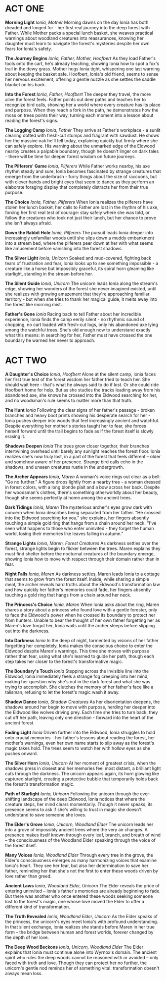 # ACT ONE

**Morning Light**
*Ionia, Mother*
Morning dawns on the day Ionia has both dreaded and longed for - her first real journey into the deep forest with Father. While Mother packs a special lunch basket, she weaves practical warnings about woodland creatures into reassurances, knowing her daughter must learn to navigate the forest's mysteries despite her own fears for Ionia's safety.

**The Journey Begins**
*Ionia, Father, Mother, Hoofbert*
As they load Father's tools onto the cart, he's already teaching, showing Ionia how to spot a fox's trail in the dewy grass. Mother hugs Ionia tight, whispering one last warning about keeping the basket safe. Hoofbert, Ionia's old friend, seems to sense her nervous excitement, offering a gentle nuzzle as she settles the saddle blanket on his back.

**Into the Forest**
*Ionia, Father, Hoofbert*
The deeper they travel, the more alive the forest feels. Father points out deer paths and teaches her to recognize bird calls, showing her a world where every creature has its place and purpose. When they reach a fork in the path, he demonstrates how the moss on trees points their way, turning each moment into a lesson about reading the forest's signs.

**The Logging Camp**
*Ionia, Father*
They arrive at Father's workplace - a sunlit clearing dotted with fresh-cut stumps and fragrant with sawdust. He shows her the massive oak he'll fell today, explaining quickly but firmly where she can safely explore. His warning about the unmarked edge of the Eldwood nearby creates a palpable boundary, though he doesn't linger on dark tales - there will be time for deeper forest wisdom on future journeys.

**The Pilferers' Game**
*Ionia, Pilferers*
While Father works nearby, his axe rhythm steady and sure, Ionia becomes fascinated by strange creatures that emerge from the underbrush - furry things about the size of raccoons, but with clever hands and bright eyes that seem to dance as they perform an elaborate foraging display that completely distracts her from their true purpose.

**The Choice**
*Ionia, Father, Pilferers*
When Ionia realizes the pilferers have stolen her lunch basket, her calls to Father are lost in the rhythm of his axe, forcing her first real test of courage: stay safely where she was told, or follow the creatures who took not just their lunch, but her chance to prove she isn't always afraid.

**Down the Rabbit Hole**
*Ionia, Pilferers*
The pursuit leads Ionia deeper into increasingly unfamiliar woods until she slips down a muddy embankment into a stream bed, where the pilferers peer down at her with what seems like amusement before vanishing into the forest shadows.

**The Silver Light**
*Ionia, Unicorn*
Soaked and mud-covered, fighting back tears of frustration and fear, Ionia looks up to see something impossible - a creature like a horse but impossibly graceful, its spiral horn gleaming like starlight, standing in the stream before her.

**The Silent Guide**
*Ionia, Unicorn*
The unicorn leads Ionia along the stream's edge, showing her wonders of the forest she never imagined existed, until she realizes with growing amazement that they're approaching familiar territory - but when she tries to thank her magical guide, it melts away into the forest like morning mist.

**Father's Gone**
*Ionia*
Racing back to tell Father about her incredible experience, Ionia finds the camp eerily silent - no rhythmic sound of chopping, no cart loaded with fresh-cut logs, only his abandoned axe lying among the watchful trees. She's old enough now to understand exactly what this means: in searching for her, Father must have crossed the one boundary he warned her never to approach.

# ACT TWO

**A Daughter's Choice**
*Ionia, Hoofbert*
Alone at the silent camp, Ionia faces her first true test of the forest wisdom her father tried to teach her. She should wait here - that's what he always said to do if lost. Or she could ride Hoofbert home for help. But as she studies the tracks leading away from his abandoned axe, she knows he crossed into the Eldwood searching for her, and no woodsman's rule seems to matter more than that truth.

**The Hunt**
*Ionia*
Following the clear signs of her father's passage - broken branches and heavy boot prints showing his desperate search for her - Ionia pushes deeper into woods that feel increasingly ancient and watchful. Despite everything her mother's stories taught her to fear, she forces herself forward until the trail begins to fade as if the forest itself is slowly erasing it.

**Shadows Deepen**
*Ionia*
The trees grow closer together, their branches intertwining overhead until barely any sunlight reaches the forest floor. Ionia realizes she's now truly lost, in a part of the forest that feels different – older and somehow aware of her presence. Strange bird calls echo in the shadows, and unseen creatures rustle in the undergrowth.

**The Archer Appears**
*Ionia, Maren*
A woman's voice rings out clear as a bell: "Go no further." A figure drops lightly from a nearby tree - a woman dressed in forest colors, with a long blonde plait and a bow across her back. Despite her woodsman's clothes, there's something otherworldly about her beauty, though she seems perfectly at home among the ancient trees.

**Dark Tidings**
*Ionia, Maren*
The mysterious archer's eyes grow dark with concern when Ionia describes being separated from her father. "He crossed into the Eldwood searching for you," she explains, her fingers absently touching a simple gold ring that hangs from a chain around her neck. "I've seen what happens to those who enter uninvited - they forget the human world, losing their memories like leaves falling in autumn."

**Strange Lights**
*Ionia, Maren, Forest Creatures*
As darkness settles over the forest, strange lights begin to flicker between the trees. Maren explains they must find shelter before the nocturnal creatures of the boundary emerge, showing Ionia how to move with respect through their domain rather than in fear.

**Night Falls**
*Ionia, Maren*
As darkness settles, Maren leads Ionia to a cottage that seems to grow from the forest itself. Inside, while sharing a simple meal, the archer reveals hard truths about the Eldwood's transformation law and how quickly her father's memories could fade, her fingers absently touching a gold ring that hangs from a chain around her neck.

**The Princess's Choice**
*Ionia, Maren*
When Ionia asks about the ring, Maren shares a story about a princess who found love with a gentle forester, only to face the Eldwood's power when he crossed its boundary to protect her from hunters. Unable to bear the thought of her own father forgetting her as Maren's love forgot her, Ionia waits until the archer sleeps before slipping out into the darkness.

**Into Darkness**
*Ionia*
In the deep of night, tormented by visions of her father forgetting her completely, Ionia makes the conscious choice to enter the Eldwood despite Maren's warnings. This time she moves with purpose rather than fear, using what she's learned to guide her path, though each step takes her closer to the forest's transformative magic.

**The Boundary's Touch**
*Ionia*
Stepping across the invisible line into the Eldwood, Ionia immediately feels a strange fog creeping into her mind, making her question why she's out in the dark forest and what she was trying to accomplish. She clutches the memory of her father's face like a talisman, refusing to let the forest's magic wash it away.

**Shadow Dance**
*Ionia, Shadow Creatures*
As her disorientation deepens, the shadows around her begin to move with purpose, herding her deeper into the Eldwood like wolves driving prey. Each time she tries to turn back, they cut off her path, leaving only one direction - forward into the heart of the ancient forest.

**Fading Light**
*Ionia*
Driven further into the Eldwood, Ionia struggles to hold onto crucial memories – her father's lessons about reading the forest, her mother's warnings, even her own name starts to slip away as the forest's magic takes hold. The trees seem to watch her with hollow eyes as she pushes onward.

**The Silver Horn**
*Ionia, Unicorn*
At her moment of greatest crisis, when the shadows press in closest and her memories feel most distant, a brilliant light cuts through the darkness. The unicorn appears again, its horn glowing like captured starlight, creating a protective bubble that temporarily holds back the forest's transformation magic.

**Path of Starlight**
*Ionia, Unicorn*
Following the unicorn through the ever-shifting landscape of the deep Eldwood, Ionia notices that where the creature steps, her mind clears momentarily. Though it never speaks, its presence seems to ask if she's willing to trust in magic she doesn't understand to save someone she loves.

**The Elder's Grove**
*Ionia, Unicorn, Woodland Elder*
The unicorn leads her into a grove of impossibly ancient trees where the very air changes. A presence makes itself known through every leaf, branch, and breath of wind – the consciousness of the Woodland Elder speaking through the voice of the forest itself.

**Many Voices**
*Ionia, Woodland Elder*
Through every tree in the grove, the Elder's consciousness emerges as many harmonizing voices that examine Ionia's heart. They see her fear, but also her determination to save her father, reminding her that she's not the first to enter these woods driven by love rather than greed.

**Ancient Laws**
*Ionia, Woodland Elder, Unicorn*
The Elder reveals the price of entering uninvited – Ionia's father's memories are already beginning to fade. But there was another who once entered these woods seeking someone lost to the forest's magic, one whose love moved the Elder to offer a different kind of transformation.

**The Truth Revealed**
*Ionia, Woodland Elder, Unicorn*
As the Elder speaks of the princess, the unicorn's eyes meet Ionia's with profound understanding. In that silent exchange, Ionia realizes she stands before Maren in her true form – the bridge between human and forest worlds, forever changed by the depth of her love.

**The Deep Wood Beckons**
*Ionia, Unicorn, Woodland Elder*
The Elder explains that Ionia must continue alone into Wyrnox's domain. The ancient spirit who rules the deep woods cannot be reasoned with or avoided – only faced with truth and love. Though they can protect her no further, the unicorn's gentle nod reminds her of something vital: transformation doesn't always mean loss.
